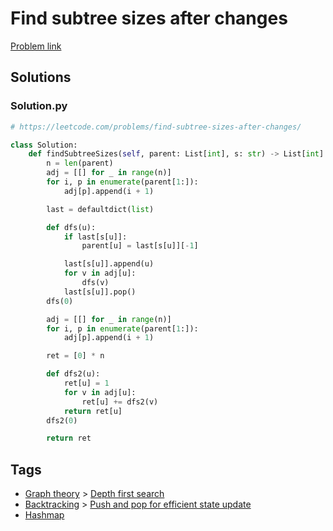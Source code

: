 # Find subtree sizes after changes

[Problem link](https://leetcode.com/problems/find-subtree-sizes-after-changes/)

## Solutions


### Solution.py
```py
# https://leetcode.com/problems/find-subtree-sizes-after-changes/

class Solution:
    def findSubtreeSizes(self, parent: List[int], s: str) -> List[int]:
        n = len(parent)
        adj = [[] for _ in range(n)]
        for i, p in enumerate(parent[1:]):
            adj[p].append(i + 1)

        last = defaultdict(list)

        def dfs(u):
            if last[s[u]]:
                parent[u] = last[s[u]][-1]

            last[s[u]].append(u)
            for v in adj[u]:
                dfs(v)
            last[s[u]].pop()
        dfs(0)

        adj = [[] for _ in range(n)]
        for i, p in enumerate(parent[1:]):
            adj[p].append(i + 1)

        ret = [0] * n

        def dfs2(u):
            ret[u] = 1
            for v in adj[u]:
                ret[u] += dfs2(v)
            return ret[u]
        dfs2(0)

        return ret
```
## Tags

* [Graph theory](/Collections/graph-theory.md#graph-theory) > [Depth first search](/Collections/graph-theory.md#depth-first-search)
* [Backtracking](/Collections/backtracking.md#backtracking) > [Push and pop for efficient state update](/Collections/backtracking.md#push-and-pop-for-efficient-state-update)
* [Hashmap](/Collections/hashmap.md#hashmap)
